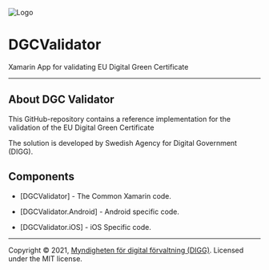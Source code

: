 ![Logo](https://docs.swedenconnect.se/technical-framework/latest/img/digg_centered.png)

# DGCValidator

Xamarin App for validating EU Digital Green Certificate

---

## About DGC Validator

This GitHub-repository contains a reference implementation for the validation of the EU Digital Green Certificate

The solution is developed by Swedish Agency for Digital Government (DIGG).


## Components

* [DGCValidator] - The Common Xamarin code.

* [DGCValidator.Android] - Android specific code.

* [DGCValidator.iOS] - iOS Specific code.

------

Copyright &copy; 2021, [Myndigheten för digital förvaltning (DIGG)](http://www.digg.se). Licensed under the MIT license.
